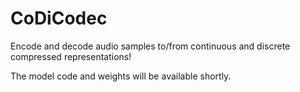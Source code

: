 # CoDiCodec
Encode and decode audio samples to/from continuous and discrete compressed representations!

The model code and weights will be available shortly.
